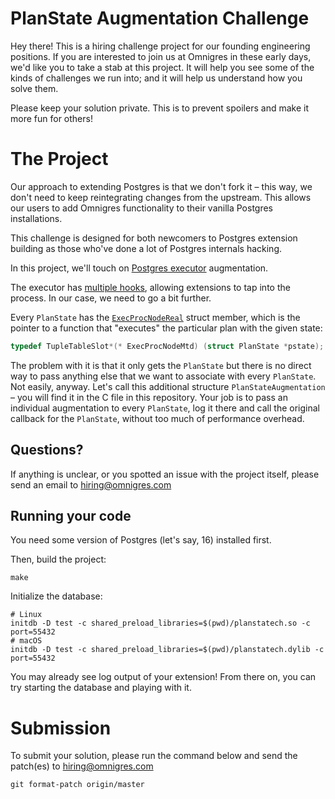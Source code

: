 # PlanState Augmentation Challenge

Hey there! This is a hiring challenge project for our founding engineering
positions. If you are interested to join us at Omnigres in these early days,
we'd like you to take a stab at this project. It will help you see some of the
kinds of challenges we run into; and it will help us understand how you solve
them.

Please keep your solution private. This is to prevent spoilers and make it more
fun for others!

# The Project

Our approach to extending Postgres is that we don't fork it – this way, we
don't need to keep reintegrating changes from the upstream. This allows our
users to add Omnigres functionality to their vanilla Postgres installations.

This challenge is designed for both newcomers to Postgres extension building as
those who've done a lot of Postgres internals hacking.

In this project, we'll touch on [Postgres
executor](https://github.com/postgres/postgres/blob/master/src/backend/executor/README)
augmentation.

The executor has [multiple
hooks](https://github.com/taminomara/psql-hooks/blob/master/Detailed.md#executor-hooks),
allowing extensions to tap into the process. In our case, we need to go a bit further.

Every `PlanState` has the
[`ExecProcNodeReal`](https://doxygen.postgresql.org/execnodes_8h_source.html#l01123)
struct member, which is the pointer to a function that "executes" the particular
plan with the given state:

```c
typedef TupleTableSlot*(* ExecProcNodeMtd) (struct PlanState *pstate);
```

The problem with it is that it only gets the `PlanState` but there is no direct
way to pass anything else that we want to associate with every `PlanState`. Not
easily, anyway. Let's call this additional structure `PlanStateAugmentation` – you will
find it in the C file in this repository. Your job is to pass an individual augmentation
to every `PlanState`, log it there and call the original callback for the `PlanState`, without
too much of performance overhead.

## Questions?

If anything is unclear, or you spotted an issue with the project itself, please
send an email to hiring@omnigres.com

## Running your code

You need some version of Postgres (let's say, 16) installed first.

Then, build the project:

```shell
make
```

Initialize the database:

```shell
# Linux
initdb -D test -c shared_preload_libraries=$(pwd)/planstatech.so -c port=55432
# macOS
initdb -D test -c shared_preload_libraries=$(pwd)/planstatech.dylib -c port=55432
```

You may already see log output of your extension! From there on, you can try starting the database
and playing with it.

# Submission

To submit your solution, please run the command below and send the patch(es) to
hiring@omnigres.com 

```shell
git format-patch origin/master
```
